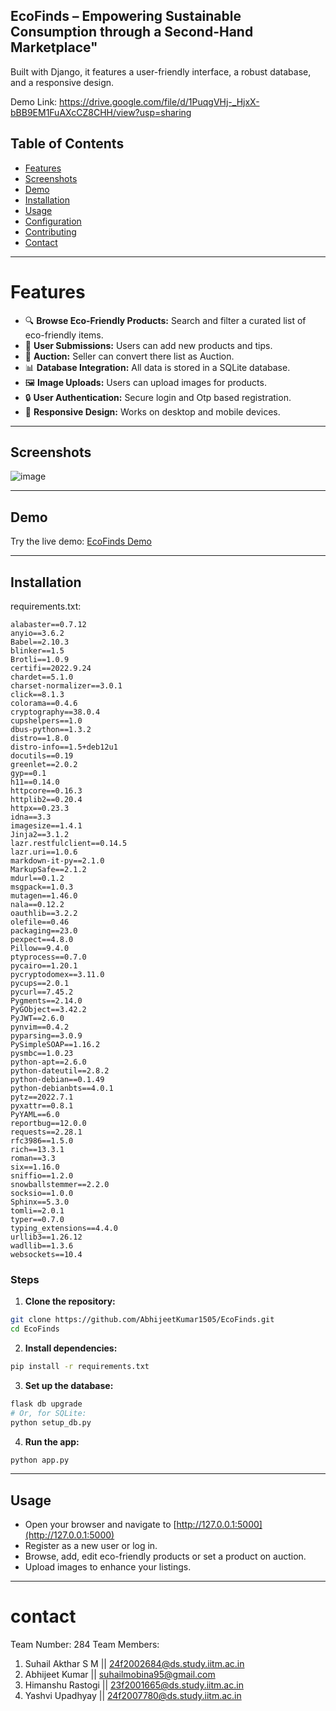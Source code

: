 ## EcoFinds – Empowering Sustainable Consumption through a Second-Hand Marketplace" 
Built with Django, it features a user-friendly interface, a robust database, and a responsive design.

Demo Link: https://drive.google.com/file/d/1PuqgVHj-_HjxX-bBB9EM1FuAXcCZ8CHH/view?usp=sharing
## Table of Contents

- [Features](#Features)
- [Screenshots](#screenshots)
- [Demo](#demo)
- [Installation](#installation)
- [Usage](#usage)
- [Configuration](#configuration)
- [Contributing](#contributing)
- [Contact](#Contact)

---

# Features

- 🔍 **Browse Eco-Friendly Products:** Search and filter a curated list of eco-friendly items.
- 📝 **User Submissions:** Users can add new products and tips.
- 💸 **Auction:** Seller can convert there list as Auction.
- 📊 **Database Integration:** All data is stored in a SQLite database.
- 🖼️ **Image Uploads:** Users can upload images for products.
- 🔒 **User Authentication:** Secure login and Otp based registration.
- 📱 **Responsive Design:** Works on desktop and mobile devices.

---

## Screenshots

![image](https://github.com/user-attachments/assets/9a8fa845-b413-4d76-b53b-1ae2990908f5)

---

## Demo

Try the live demo: [EcoFinds Demo](https://your-demo-link.com)

---

## Installation
requirements.txt:
```
alabaster==0.7.12
anyio==3.6.2
Babel==2.10.3
blinker==1.5
Brotli==1.0.9
certifi==2022.9.24
chardet==5.1.0
charset-normalizer==3.0.1
click==8.1.3
colorama==0.4.6
cryptography==38.0.4
cupshelpers==1.0
dbus-python==1.3.2
distro==1.8.0
distro-info==1.5+deb12u1
docutils==0.19
greenlet==2.0.2
gyp==0.1
h11==0.14.0
httpcore==0.16.3
httplib2==0.20.4
httpx==0.23.3
idna==3.3
imagesize==1.4.1
Jinja2==3.1.2
lazr.restfulclient==0.14.5
lazr.uri==1.0.6
markdown-it-py==2.1.0
MarkupSafe==2.1.2
mdurl==0.1.2
msgpack==1.0.3
mutagen==1.46.0
nala==0.12.2
oauthlib==3.2.2
olefile==0.46
packaging==23.0
pexpect==4.8.0
Pillow==9.4.0
ptyprocess==0.7.0
pycairo==1.20.1
pycryptodomex==3.11.0
pycups==2.0.1
pycurl==7.45.2
Pygments==2.14.0
PyGObject==3.42.2
PyJWT==2.6.0
pynvim==0.4.2
pyparsing==3.0.9
PySimpleSOAP==1.16.2
pysmbc==1.0.23
python-apt==2.6.0
python-dateutil==2.8.2
python-debian==0.1.49
python-debianbts==4.0.1
pytz==2022.7.1
pyxattr==0.8.1
PyYAML==6.0
reportbug==12.0.0
requests==2.28.1
rfc3986==1.5.0
rich==13.3.1
roman==3.3
six==1.16.0
sniffio==1.2.0
snowballstemmer==2.2.0
socksio==1.0.0
Sphinx==5.3.0
tomli==2.0.1
typer==0.7.0
typing_extensions==4.4.0
urllib3==1.26.12
wadllib==1.3.6
websockets==10.4

```


### Steps

1. **Clone the repository:**

```bash
git clone https://github.com/AbhijeetKumar1505/EcoFinds.git
cd EcoFinds
```

2. **Install dependencies:**

```bash
pip install -r requirements.txt
```

3. **Set up the database:**

```bash
flask db upgrade
# Or, for SQLite:
python setup_db.py
```

4. **Run the app:**

```bash
python app.py
```


---

## Usage

- Open your browser and navigate to [http://127.0.0.1:5000](http://127.0.0.1:5000)
- Register as a new user or log in.
- Browse, add, edit eco-friendly products or set a product on auction.
- Upload images to enhance your listings.

---



# contact
Team Number: 284
Team Members:
1. Suhail Akthar S M || 24f2002684@ds.study.iitm.ac.in
2. Abhijeet Kumar || suhailmobina95@gmail.com
3. Himanshu Rastogi || 23f2001665@ds.study.iitm.ac.in
4. Yashvi Upadhyay || 24f2007780@ds.study.iitm.ac.in

